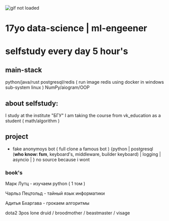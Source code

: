 
<img src="https://i.pinimg.com/originals/95/75/eb/9575eb53737268e3ec213d6d8230037c.gif" alt="gif not loaded">


# 17yo data-science | ml-engeener

# selfstudy every day 5 hour's

## main-stack
python/java/rust
postgresql/redis ( run image redis using docker in windows sub-system linux )
NumPy/aiogram/OOP

## about selfstudy:
I study at the institute "БГУ"
I am taking the course from vk_education as a student ( math/algorithm ) 

## project
- fake anonymoys bot ( full clone a famous bot ) {python | postgresql (<b>who know: fsm</b>, keyboard's, middleware, builder keyboard) | logging | asyncio | }   no source because i wont

### book's
Марк Лутц - изучаем python ( 1 том )

Чарльз Пецтольд - тайный язык информатики

Адитья Бхаргава - грокаем алгоритмы


dota2 3pos lone druid / broodmother / beastmaster / visage
